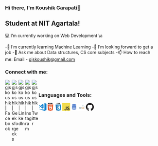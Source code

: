 ### Hi there, I'm Koushik Garapati👋

## Student at NIT Agartala!

💻 I’m currently working on Web Development \a

-🎰 I’m currently learning Machine Learning
-👀 I’m looking forward to get a job 
-👥 Ask me about Data structures, CS core subjects 
-📫 How to reach me: Email - gjskoushik@gmail.com 


### Connect with me:

[<img align="left" alt="gjskoushik | Facebook" width="22px" src="https://cdn.jsdelivr.net/npm/simple-icons@v3/icons/facebook.svg" />][facebook]
[<img align="left" alt="gjskoushik | Geeksforgeeks" width="22px" src="https://cdn.jsdelivr.net/npm/simple-icons@v3/icons/geeksforgeeks.svg" />][geeksforgeeks]
[<img align="left" alt="gjskoushik | LinkedIn" width="22px" src="https://cdn.jsdelivr.net/npm/simple-icons@v3/icons/linkedin.svg" />][linkedin]
[<img align="left" alt="gjskoushik | Instagram" width="22px" src="https://cdn.jsdelivr.net/npm/simple-icons@v3/icons/instagram.svg" />][instagram]
[<img align="left" alt="gjskoushik | Twitter" width="22px" src="https://cdn.jsdelivr.net/npm/simple-icons@v3/icons/twitter.svg" />][twitter]

<br />

### Languages and Tools:

[<img align="left" alt="Visual Studio Code" width="26px" src="https://raw.githubusercontent.com/github/explore/80688e429a7d4ef2fca1e82350fe8e3517d3494d/topics/visual-studio-code/visual-studio-code.png" />][vscode]
[<img align="left" alt="HTML5" width="26px" src="https://raw.githubusercontent.com/github/explore/80688e429a7d4ef2fca1e82350fe8e3517d3494d/topics/html/html.png" />][html5]
[<img align="left" alt="CSS3" width="26px" src="https://raw.githubusercontent.com/github/explore/80688e429a7d4ef2fca1e82350fe8e3517d3494d/topics/css/css.png" />][css3]
[<img align="left" alt="JavaScript" width="26px" src="https://raw.githubusercontent.com/github/explore/80688e429a7d4ef2fca1e82350fe8e3517d3494d/topics/javascript/javascript.png" />][js]
[<img align="left" alt="SQL" width="26px" src="https://raw.githubusercontent.com/github/explore/80688e429a7d4ef2fca1e82350fe8e3517d3494d/topics/sql/sql.png" />][sql]
[<img align="left" alt="MySQL" width="26px" src="https://raw.githubusercontent.com/github/explore/80688e429a7d4ef2fca1e82350fe8e3517d3494d/topics/mysql/mysql.png" />][mysql]
[<img align="left" alt="GitHub" width="26px" src="https://raw.githubusercontent.com/github/explore/78df643247d429f6cc873026c0622819ad797942/topics/github/github.png" />][github]

<br />
<br />



</details>

[twitter]: https://twitter.com/Koushikchowdha2
[instagram]: https://www.instagram.com/gj._.k_o_u_s_h_i_k/
[facebook]: https://www.facebook.com/profile.php?id=100006850877712
[geeksforgeeks]: https://auth.geeksforgeeks.org/user/gjskoushik/practice/
[linkedin]: https://www.linkedin.com/in/garapati-jaya-surya-koushik-772073204/
[vscode]: https://code.visualstudio.com/
[html5]: https://www.w3schools.com/html/
[css3]: https://www.w3schools.com/css/
[js]: https://www.w3schools.com/js/
[sql]: https://www.w3schools.com/sql/
[mysql]: https://www.mysql.com/
[github]: https://github.com/

